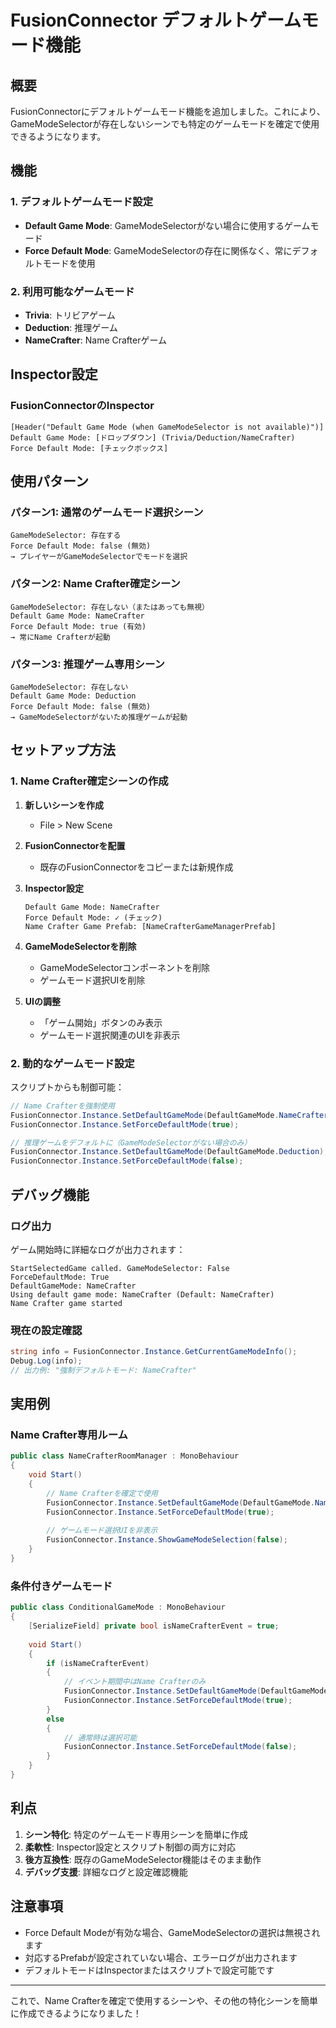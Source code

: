 # FusionConnector デフォルトゲームモード機能

## 概要

FusionConnectorにデフォルトゲームモード機能を追加しました。これにより、GameModeSelectorが存在しないシーンでも特定のゲームモードを確定で使用できるようになります。

## 機能

### 1. デフォルトゲームモード設定
- **Default Game Mode**: GameModeSelectorがない場合に使用するゲームモード
- **Force Default Mode**: GameModeSelectorの存在に関係なく、常にデフォルトモードを使用

### 2. 利用可能なゲームモード
- **Trivia**: トリビアゲーム
- **Deduction**: 推理ゲーム  
- **NameCrafter**: Name Crafterゲーム

## Inspector設定

### FusionConnectorのInspector

```
[Header("Default Game Mode (when GameModeSelector is not available)")]
Default Game Mode: [ドロップダウン] (Trivia/Deduction/NameCrafter)
Force Default Mode: [チェックボックス]
```

## 使用パターン

### パターン1: 通常のゲームモード選択シーン
```
GameModeSelector: 存在する
Force Default Mode: false (無効)
→ プレイヤーがGameModeSelectorでモードを選択
```

### パターン2: Name Crafter確定シーン
```
GameModeSelector: 存在しない（またはあっても無視）
Default Game Mode: NameCrafter
Force Default Mode: true (有効)
→ 常にName Crafterが起動
```

### パターン3: 推理ゲーム専用シーン
```
GameModeSelector: 存在しない
Default Game Mode: Deduction  
Force Default Mode: false (無効)
→ GameModeSelectorがないため推理ゲームが起動
```

## セットアップ方法

### 1. Name Crafter確定シーンの作成

1. **新しいシーンを作成**
   - File > New Scene

2. **FusionConnectorを配置**
   - 既存のFusionConnectorをコピーまたは新規作成

3. **Inspector設定**
   ```
   Default Game Mode: NameCrafter
   Force Default Mode: ✓ (チェック)
   Name Crafter Game Prefab: [NameCrafterGameManagerPrefab]
   ```

4. **GameModeSelectorを削除**
   - GameModeSelectorコンポーネントを削除
   - ゲームモード選択UIを削除

5. **UIの調整**
   - 「ゲーム開始」ボタンのみ表示
   - ゲームモード選択関連のUIを非表示

### 2. 動的なゲームモード設定

スクリプトからも制御可能：

```csharp
// Name Crafterを強制使用
FusionConnector.Instance.SetDefaultGameMode(DefaultGameMode.NameCrafter);
FusionConnector.Instance.SetForceDefaultMode(true);

// 推理ゲームをデフォルトに（GameModeSelectorがない場合のみ）
FusionConnector.Instance.SetDefaultGameMode(DefaultGameMode.Deduction);
FusionConnector.Instance.SetForceDefaultMode(false);
```

## デバッグ機能

### ログ出力
ゲーム開始時に詳細なログが出力されます：

```
StartSelectedGame called. GameModeSelector: False
ForceDefaultMode: True
DefaultGameMode: NameCrafter
Using default game mode: NameCrafter (Default: NameCrafter)
Name Crafter game started
```

### 現在の設定確認
```csharp
string info = FusionConnector.Instance.GetCurrentGameModeInfo();
Debug.Log(info);
// 出力例: "強制デフォルトモード: NameCrafter"
```

## 実用例

### Name Crafter専用ルーム
```csharp
public class NameCrafterRoomManager : MonoBehaviour
{
    void Start()
    {
        // Name Crafterを確定で使用
        FusionConnector.Instance.SetDefaultGameMode(DefaultGameMode.NameCrafter);
        FusionConnector.Instance.SetForceDefaultMode(true);
        
        // ゲームモード選択UIを非表示
        FusionConnector.Instance.ShowGameModeSelection(false);
    }
}
```

### 条件付きゲームモード
```csharp
public class ConditionalGameMode : MonoBehaviour
{
    [SerializeField] private bool isNameCrafterEvent = true;
    
    void Start()
    {
        if (isNameCrafterEvent)
        {
            // イベント期間中はName Crafterのみ
            FusionConnector.Instance.SetDefaultGameMode(DefaultGameMode.NameCrafter);
            FusionConnector.Instance.SetForceDefaultMode(true);
        }
        else
        {
            // 通常時は選択可能
            FusionConnector.Instance.SetForceDefaultMode(false);
        }
    }
}
```

## 利点

1. **シーン特化**: 特定のゲームモード専用シーンを簡単に作成
2. **柔軟性**: Inspector設定とスクリプト制御の両方に対応
3. **後方互換性**: 既存のGameModeSelector機能はそのまま動作
4. **デバッグ支援**: 詳細なログと設定確認機能

## 注意事項

- Force Default Modeが有効な場合、GameModeSelectorの選択は無視されます
- 対応するPrefabが設定されていない場合、エラーログが出力されます
- デフォルトモードはInspectorまたはスクリプトで設定可能です

---

これで、Name Crafterを確定で使用するシーンや、その他の特化シーンを簡単に作成できるようになりました！
